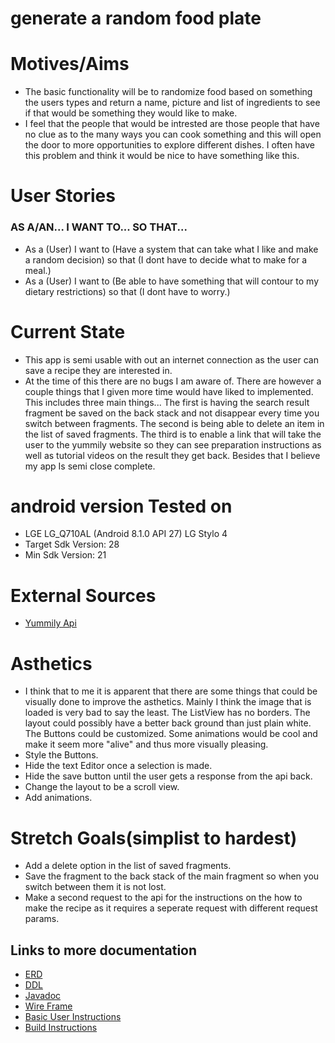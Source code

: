 # generate a random food plate

# Motives/Aims
 * The basic functionality will be to randomize food based on something the users types and return a name, picture and list 
 of ingredients to see if that would be something they would like to make.
 * I feel that the people that would be intrested are those people that have no clue as to the many ways you can cook something
  and this will open the door to more opportunities to explore different dishes. I often have this problem and think it would be 
  nice to have something like this.

# User Stories 
### AS A/AN...  I WANT TO...	 SO THAT...
 * As a (User) I want to (Have a system that can take what I like and make a random decision) so that (I dont have to decide what to make for a meal.) 
 * As a (User) I want to (Be able to have something that will contour to my dietary restrictions) so that (I dont have to worry.)

# Current State
 * This app is semi usable with out an internet connection as the user can save a recipe they are interested in.  
 * At the time of this there are no bugs I am aware of. There are however a couple things that I given more time 
 would have liked to implemented. This includes three main things... The first is having the search result fragment 
 be saved on the back stack and not disappear every time you switch between fragments. The second is being able to 
 delete an item in the list of saved fragments. The third is to enable a link that will take the user to the yummily 
 website so they can see preparation instructions as well as tutorial videos on the result they get back. Besides that
 I believe my app Is semi close complete.

# android version Tested on
  * LGE LG_Q710AL (Android 8.1.0 API 27) LG Stylo 4
  * Target Sdk Version: 28
  * Min Sdk Version: 21
	
# External Sources
* [Yummily Api](https://developer.yummly.com/)
 
# Asthetics
* I think that to me it is apparent that there are some things that could be visually done to improve the asthetics. Mainly I think the image that is loaded is very bad to say the least. The ListView has no borders. The layout could possibly have a better back ground than just plain white. The Buttons could be customized. Some animations would be cool and make it seem more "alive" and thus more visually pleasing.
* Style the Buttons.
* Hide the text Editor once a selection is made.
* Hide the save button until the user gets a response from the api back. 
* Change the layout to be a scroll view.
* Add animations.

# Stretch Goals(simplist to hardest)
* Add a delete option in the list of saved fragments.
* Save the fragment to the back stack of the main fragment so when you switch between them it is not lost.
* Make a second request to the api for the instructions on the how to make the recipe as it requires a seperate request with different request params.

## Links to more documentation
 + [ERD](Food(Random)ERD(V.3).pdf)
 + [DDL](docs/ddl.md)
 + [Javadoc](docs/api/)
 + [Wire Frame](Random%20Food%20Wire%20Frame.pdf)
 + [Basic User Instructions](basicUserInstructions.md)
 + [Build Instructions](BuildInstructions.md)
